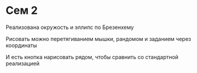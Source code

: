 # Сем 2
Реализована окружость и эллипс по Брезенхему

Рисовать можно перетягиванием мышки, рандомом и заданием через координаты

И есть кнопка нарисовать рядом, чтобы сравнить со стандартной реализацией
